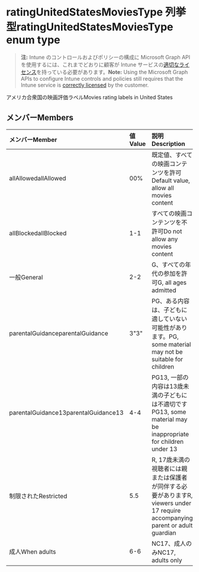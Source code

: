 # <a name="ratingunitedstatesmoviestype-enum-type"></a><span data-ttu-id="8d85c-101">ratingUnitedStatesMoviesType 列挙型</span><span class="sxs-lookup"><span data-stu-id="8d85c-101">ratingUnitedStatesMoviesType enum type</span></span>

> <span data-ttu-id="8d85c-102">**注:** Intune のコントロールおよびポリシーの構成に Microsoft Graph API を使用するには、これまでどおりに顧客が Intune サービスの[適切なライセンス](https://go.microsoft.com/fwlink/?linkid=839381)を持っている必要があります。</span><span class="sxs-lookup"><span data-stu-id="8d85c-102">**Note:** Using the Microsoft Graph APIs to configure Intune controls and policies still requires that the Intune service is [correctly licensed](https://go.microsoft.com/fwlink/?linkid=839381) by the customer.</span></span>

<span data-ttu-id="8d85c-103">アメリカ合衆国の映画評価ラベル</span><span class="sxs-lookup"><span data-stu-id="8d85c-103">Movies rating labels in United States</span></span>
## <a name="members"></a><span data-ttu-id="8d85c-104">メンバー</span><span class="sxs-lookup"><span data-stu-id="8d85c-104">Members</span></span>
|<span data-ttu-id="8d85c-105">メンバー</span><span class="sxs-lookup"><span data-stu-id="8d85c-105">Member</span></span>|<span data-ttu-id="8d85c-106">値</span><span class="sxs-lookup"><span data-stu-id="8d85c-106">Value</span></span>|<span data-ttu-id="8d85c-107">説明</span><span class="sxs-lookup"><span data-stu-id="8d85c-107">Description</span></span>|
|:---|:---|:---|
|<span data-ttu-id="8d85c-108">allAllowed</span><span class="sxs-lookup"><span data-stu-id="8d85c-108">allAllowed</span></span>|<span data-ttu-id="8d85c-109">0</span><span class="sxs-lookup"><span data-stu-id="8d85c-109">0%</span></span>|<span data-ttu-id="8d85c-110">既定値、すべての映画コンテンツを許可</span><span class="sxs-lookup"><span data-stu-id="8d85c-110">Default value, allow all movies content</span></span>|
|<span data-ttu-id="8d85c-111">allBlocked</span><span class="sxs-lookup"><span data-stu-id="8d85c-111">allBlocked</span></span>|<span data-ttu-id="8d85c-112">1</span><span class="sxs-lookup"><span data-stu-id="8d85c-112">-1</span></span>|<span data-ttu-id="8d85c-113">すべての映画コンテンツを不許可</span><span class="sxs-lookup"><span data-stu-id="8d85c-113">Do not allow any movies content</span></span>|
|<span data-ttu-id="8d85c-114">一般</span><span class="sxs-lookup"><span data-stu-id="8d85c-114">General</span></span>|<span data-ttu-id="8d85c-115">2</span><span class="sxs-lookup"><span data-stu-id="8d85c-115">-2</span></span>|<span data-ttu-id="8d85c-116">G、すべての年代の参加を許可</span><span class="sxs-lookup"><span data-stu-id="8d85c-116">G, all ages admitted</span></span>|
|<span data-ttu-id="8d85c-117">parentalGuidance</span><span class="sxs-lookup"><span data-stu-id="8d85c-117">parentalGuidance</span></span>|<span data-ttu-id="8d85c-118">3</span><span class="sxs-lookup"><span data-stu-id="8d85c-118">"3"</span></span>|<span data-ttu-id="8d85c-119">PG、ある内容は、子どもに適していない可能性があります。</span><span class="sxs-lookup"><span data-stu-id="8d85c-119">PG, some material may not be suitable for children</span></span>|
|<span data-ttu-id="8d85c-120">parentalGuidance13</span><span class="sxs-lookup"><span data-stu-id="8d85c-120">parentalGuidance13</span></span>|<span data-ttu-id="8d85c-121">4</span><span class="sxs-lookup"><span data-stu-id="8d85c-121">-4</span></span>|<span data-ttu-id="8d85c-122">PG13, 一部の内容は13歳未満の子どもには不適切です</span><span class="sxs-lookup"><span data-stu-id="8d85c-122">PG13, some material may be inappropriate for children under 13</span></span>|
|<span data-ttu-id="8d85c-123">制限された</span><span class="sxs-lookup"><span data-stu-id="8d85c-123">Restricted</span></span>|<span data-ttu-id="8d85c-124">5</span><span class="sxs-lookup"><span data-stu-id="8d85c-124">.5</span></span>|<span data-ttu-id="8d85c-125">R, 17歳未満の視聴者には親または保護者が同伴する必要があります</span><span class="sxs-lookup"><span data-stu-id="8d85c-125">R, viewers under 17 require accompanying parent or adult guardian</span></span>|
|<span data-ttu-id="8d85c-126">成人</span><span class="sxs-lookup"><span data-stu-id="8d85c-126">When adults</span></span>|<span data-ttu-id="8d85c-127">6</span><span class="sxs-lookup"><span data-stu-id="8d85c-127">-6</span></span>|<span data-ttu-id="8d85c-128">NC17、成人のみ</span><span class="sxs-lookup"><span data-stu-id="8d85c-128">NC17, adults only</span></span>|



